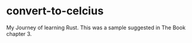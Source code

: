 # convert-to-celcius

My Journey of learning Rust. This was a sample suggested in The Book chapter 3.
